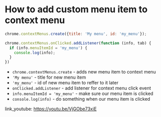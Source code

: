 # How to add custom menu item to context menu

```javascript
chrome.contextMenus.create({title: 'My menu', id: 'my_menu'});

chrome.contextMenus.onClicked.addListener(function (info, tab) {
  if (info.menuItemId = 'my_menu') {
    console.log(info);
  }
})
```

- `chrome.contextMenus.create` - adds new menu item to context menu
- `'My menu'` - title for new menu item
- `'my_menu'` - id of new menu item to reffer to it later
- `onClicked.addListener` - add listener for context menu click event
- `info.menuItemId = 'my_menu'` - make sure our menu item is clicked
- `console.log(info)` - do something when our menu item is clicked


link_youtube: https://youtu.be/VjGObe73xiE
